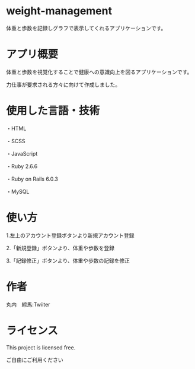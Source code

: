 <h1>weight-management</h1>
<p>体重と歩数を記録しグラフで表示してくれるアプリケーションです。</p>

<h1>アプリ概要</h1>
<p>体重と歩数を視覚化することで健康への意識向上を図るアプリケーションです。</p>
<p>力仕事が要求される方々に向けて作成しました。</p>

<h1>使用した言語・技術</h1>
<p>・HTML</p>
<p>・SCSS</p>
<p>・JavaScript</p>
<p>・Ruby 2.6.6</p>
<p>・Ruby on Rails 6.0.3</p>
<p>・MySQL</p>

<h1>使い方</h1>
<p>1.左上のアカウント登録ボタンより新規アカウント登録</p>
<p>2.「新規登録」ボタンより、体重や歩数を登録</p>
<p>3.「記録修正」ボタンより、体重や歩数の記録を修正</p>

<h1>作者</h1>
<p>丸内　綜馬:Twiiter</p>

<h1>ライセンス</h1>
<p>This project is licensed free.</p>
<p>ご自由にご利用ください</p>
